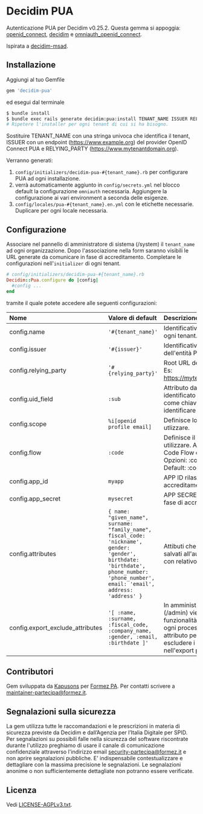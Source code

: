 # Decidim PUA
Autenticazione PUA per Decidim v0.25.2. Questa gemma si appoggia: [openid_connect](https://github.com/nov/openid_connect), [decidim](https://github.com/decidim/decidim/tree/v0.25.2) e [omniauth_openid_connect](https://github.com/omniauth/omniauth_openid_connect).

Ispirata a [decidim-msad](https://github.com/mainio/decidim-module-msad).

## Installazione
Aggiungi al tuo Gemfile

```ruby
gem 'decidim-pua'
```

ed esegui dal terminale
```bash
$ bundle install
$ bundle exec rails generate decidim:pua:install TENANT_NAME ISSUER RELYING_PARTY
# Ripetere l'installer per ogni tenant di cui si ha bisogno.
```
Sostituire TENANT_NAME con una stringa univoca che identifica il tenant, ISSUER con un endpoint (https://www.example.org) del provider OpenID Connect PUA e RELYING_PARTY (https://www.mytenantdomain.org).

Verranno generati:
1. `config/initializers/decidim-pua-#{tenant_name}.rb` per configurare PUA ad ogni installazione.
2. verrà automaticamente aggiunto in `config/secrets.yml` nel blocco default la configurazione `omniauth` necessaria. Aggiungere la configurazione ai vari environment a seconda delle esigenze.
3. `config/locales/pua-#{tenant_name}.en.yml` con le etichette necessarie. Duplicare per ogni locale necessaria.

## Configurazione
Associare nel pannello di amministratore di sistema (/system) il `tenant_name` ad ogni organizzazione.
Dopo l'associazione nella form saranno visibili le URL generate da comunicare in fase di accreditamento.
Completare le configurazioni nell'`initializer` di ogni tenant.

```ruby
# config/initializers/decidim-pua-#{tenant_name}.rb
Decidim::Pua.configure do |config|
  #config ...
end
```
tramite il quale potete accedere alle seguenti configurazioni:

|Nome| Valore di default                                                                                                                                                                     | Descrizione                                                                                                                                                     |Obbligatorio|
|:---|:--------------------------------------------------------------------------------------------------------------------------------------------------------------------------------------|:----------------------------------------------------------------------------------------------------------------------------------------------------------------|:---|
|config.name| `'#{tenant_name}'`                                                                                                                                                                    | Identificativo univoco di ogni tenant.                                                                                                                          |✓|
|config.issuer| `'#{issuer}'`                                                                                                                                                                         | Identificativo univoco (URI) dell'entità PUA                                                                                                                    |✓|
|config.relying_party| `'#{relying_party}'`                                                                                                                                                                  | Root URL del relying_party. Es: https://mytenantdomain.org                                                                                                      |✓|
|config.uid_field| `:sub`                                                                                                                                                                                | Attributo da utilizzare come identificato in omniauth come chiave univoca per identificare gli utenti                                                           |✓|
|config.scope| `%i[openid profile email]`                                                                                                                                                            | Definisce lo scope da utlizzare.                                                                                                                                |✓|
|config.flow| `:code`                                                                                                                                                                               | Definisce il flusso da utilizzare. Authorization Code Flow o Implicit Flow. Opzioni: :code o :implicit. Default: :code                                          |✓|
|config.app_id| `myapp`                                                                                                                                                                               | APP ID rilasciato in fase di accreditamento                                                                                                                     |✓|
|config.app_secret| `mysecret`                                                                                                                                                                            | APP SECRET rilasciato in fase di accreditamento                                                                                                                 |✓|
|config.attributes| `{ name: "given_name", surname: "family_name", fiscal_code: 'nickname', gender: 'gender', birthdate: 'birthdate', phone_number: 'phone_number', email: 'email', address: 'address' }` | Attibuti che verranno salvati all'autenticazione con relativo mapping                                                                                           ||
|config.export_exclude_attributes| `'[ :name, :surname, :fiscal_code, :company_name, :gender, :email, :birthdate ]'`                                                                                                     | In amministrazione (/admin) viene aggiunta la funzionalità di export per ogni processo. Questo attributo permette di escludere i campi nell'export per il GDPR. ||


## Contributori
Gem sviluppata da [Kapusons](https://www.kapusons.it) per [Formez PA](https://www.formez.it). Per contatti scrivere a maintainer-partecipa@formez.it.

## Segnalazioni sulla sicurezza
La gem utilizza tutte le raccomandazioni e le prescrizioni in materia di sicurezza previste da Decidim e dall’Agenzia per l’Italia Digitale per SPID. Per segnalazioni su possibili falle nella sicurezza del software riscontrate durante l'utilizzo preghiamo di usare il canale di comunicazione confidenziale attraverso l'indirizzo email security-partecipa@formez.it e non aprire segnalazioni pubbliche. E' indispensabile contestualizzare e dettagliare con la massima precisione le segnalazioni. Le segnalazioni anonime o non sufficientemente dettagliate non potranno essere verificate.


## Licenza
Vedi [LICENSE-AGPLv3.txt](LICENSE-AGPLv3.txt).